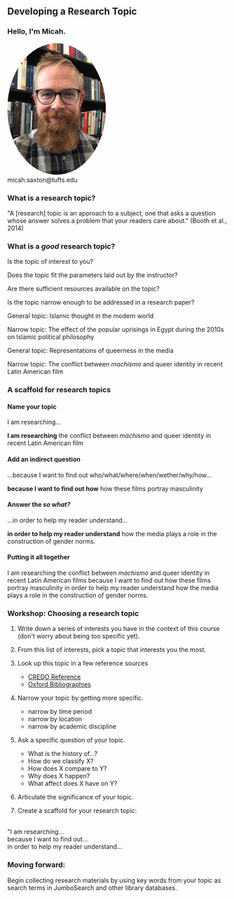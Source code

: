 ## Developing a Research Topic


### Hello, I'm Micah.
<img src="./images/saxton_profile.jpg" height=300 style="border-radius: 50%">
<br>
micah.saxton@tufts.edu


### What is a research topic?

"A [research] topic is an approach to a subject, one that asks a question whose answer solves a problem that your readers care about." (Booth et al., 2014)


### What is a _good_ research topic?

Is the topic of interest to you?

Does the topic fit the parameters laid out by the instructor?

Are there sufficient resources available on the topic?

Is the topic narrow enough to be addressed in a research paper?

General topic: Islamic thought in the modern world

Narrow topic: The effect of the popular uprisings in Egypt during the 2010s on Islamic political philosophy

General topic: Representations of queerness in the media

Narrow topic: The conflict between _machismo_ and queer identity in recent Latin American film


### A scaffold for research topics

#### Name your topic

I am researching...

**I am researching** the conflict between _machismo_ and queer identity in recent Latin American film

#### Add an indirect question

...because I want to find out who/what/where/when/wether/why/how...

**because I want to find out how** how these films portray masculinity

#### Answer the _so what?_

...in order to help my reader understand...

**in order to help my reader understand** how the media plays a role in the construction of gender norms.

#### Putting it all together

I am researching the conflict between _machismo_ and queer identity in recent Latin American films
because I want to find out how these films portray masculinity
in order to help my reader understand how the media plays a role in the construction of gender norms.


### Workshop: Choosing a research topic

1. Write down a series of interests you have in the context of this course (don't worry about being too specific yet).

2. From this list of interests, pick a topic that interests you the most.

3. Look up this topic in a few reference sources
    * [CREDO Reference](https://www.library.tufts.edu/ezproxy/ezproxy.asp?location=xreferplus)
    * [Oxford Bibliographies](http://www.library.tufts.edu/ezproxy/ezproxy.asp?LOCATION=OBO)

4. Narrow your topic by getting more specific. 
    * narrow by time period
    * narrow by location
    * narrow by academic discipline

5. Ask a specific question of your topic.
    * What is the history of...?
    * How do we classify X?
    * How does X compare to Y?
    * Why does X happen?
    * What affect does X have on Y?

6. Articulate the significance of your topic.

7. Create a scaffold for your research topic:
<br>
"I am researching...
<br>
because I want to find out...
<br>
in order to help my reader understand...


### Moving forward:

Begin collecting research materials by using key words from your topic as search terms in JumboSearch and other library databases.